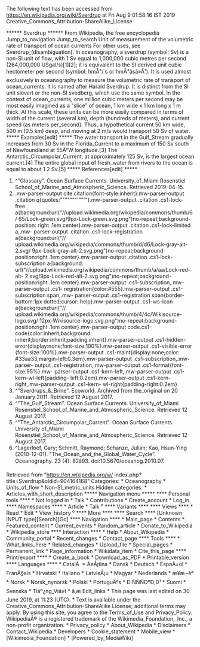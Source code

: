 The following text has been accessed from https://en.wikipedia.org/wiki/Sverdrup at Fri Aug 9 01:58:16 IST 2019
Creative_Commons_Attribution-ShareAlike_License




















****** Sverdrup ******
From Wikipedia, the free encyclopedia
Jump_to_navigation Jump_to_search
Unit of measurement of the volumetric rate of transport of ocean currents
For other uses, see Sverdrup_(disambiguation).
In oceanography, a sverdrup (symbol: Sv) is a non-SI unit of flow, with 1 Sv
equal to 1,000,000 cubic metres per second (264,000,000 USgal/s)[1][2]; it is
equivalent to the SI derived unit cubic hectometer per second (symbol: hmÂ³/
s or hmÂ³âsâ»Â¹). It is used almost exclusively in oceanography to measure
the volumetric rate of transport of ocean_currents. It is named after Harald
Sverdrup. It is distinct from the SI unit sievert or the non-SI svedberg, which
use the same symbol.
In the context of ocean_currents, one million cubic meters per second may be
most easily imagined as a "slice" of ocean, 1 km wide x 1 km long x 1 m thick.
At this scale, these units can be more easily compared in terms of width of the
current (several km), depth (hundreds of meters), and current speed (as meters
per_second). Thus, a hypothetical current 50 km wide, 500 m (0.5 km) deep, and
moving at 2 m/s would transport 50 Sv of water.
***** Examples[edit] *****
The water transport in the Gulf_Stream gradually increases from 30 Sv in the
Florida_Current to a maximum of 150 Sv south of Newfoundland at 55Â°W
longitude.[3]
The Antarctic_Circumpolar_Current, at approximately 125 Sv, is the largest
ocean current.[4]
The entire global input of fresh_water from rivers to the ocean is equal to
about 1.2 Sv.[5]
***** References[edit] *****
   1. ^"Glossary". Ocean Surface Currents. University_of_Miami Rosenstiel
      School_of_Marine_and_Atmospheric_Science. Retrieved 2019-04-15.
   2. .mw-parser-output cite.citation{font-style:inherit}.mw-parser-output
      .citation q{quotes:"\"""\"""'""'"}.mw-parser-output .citation .cs1-lock-
      free a{background:url("//upload.wikimedia.org/wikipedia/commons/thumb/6/
      65/Lock-green.svg/9px-Lock-green.svg.png")no-repeat;background-position:
      right .1em center}.mw-parser-output .citation .cs1-lock-limited a,.mw-
      parser-output .citation .cs1-lock-registration a{background:url("//
      upload.wikimedia.org/wikipedia/commons/thumb/d/d6/Lock-gray-alt-2.svg/
      9px-Lock-gray-alt-2.svg.png")no-repeat;background-position:right .1em
      center}.mw-parser-output .citation .cs1-lock-subscription a{background:
      url("//upload.wikimedia.org/wikipedia/commons/thumb/a/aa/Lock-red-alt-
      2.svg/9px-Lock-red-alt-2.svg.png")no-repeat;background-position:right
      .1em center}.mw-parser-output .cs1-subscription,.mw-parser-output .cs1-
      registration{color:#555}.mw-parser-output .cs1-subscription span,.mw-
      parser-output .cs1-registration span{border-bottom:1px dotted;cursor:
      help}.mw-parser-output .cs1-ws-icon a{background:url("//
      upload.wikimedia.org/wikipedia/commons/thumb/4/4c/Wikisource-logo.svg/
      12px-Wikisource-logo.svg.png")no-repeat;background-position:right .1em
      center}.mw-parser-output code.cs1-code{color:inherit;background:
      inherit;border:inherit;padding:inherit}.mw-parser-output .cs1-hidden-
      error{display:none;font-size:100%}.mw-parser-output .cs1-visible-error
      {font-size:100%}.mw-parser-output .cs1-maint{display:none;color:
      #33aa33;margin-left:0.3em}.mw-parser-output .cs1-subscription,.mw-parser-
      output .cs1-registration,.mw-parser-output .cs1-format{font-size:95%}.mw-
      parser-output .cs1-kern-left,.mw-parser-output .cs1-kern-wl-left{padding-
      left:0.2em}.mw-parser-output .cs1-kern-right,.mw-parser-output .cs1-kern-
      wl-right{padding-right:0.2em}
   3. ^"Sverdrups_&_Brine". Ecoworld. Archived from the_original on 20 January
      2011. Retrieved 12 August 2017.
   4. ^"The_Gulf_Stream". Ocean Surface Currents. University_of_Miami
      Rosenstiel_School_of_Marine_and_Atmospheric_Science. Retrieved 12 August
      2017.
   5. ^"The_Antarctic_Circumpolar_Current". Ocean Surface Currents. University
      of_Miami Rosenstiel_School_of_Marine_and_Atmospheric_Science. Retrieved
      12 August 2017.
   6. ^Lagerloef, Gary; Schmitt, Raymond; Schanze, Julian; Kao, Hsun-Ying
      (2010-12-01). "The_Ocean_and_the_Global_Water_Cycle". Oceanography. 23
      (4): 82â93. doi:10.5670/oceanog.2010.07.

Retrieved from "https://en.wikipedia.org/w/
index.php?title=Sverdrup&oldid=904164168"
Categories:
    * Oceanography
    * Units_of_flow
    * Non-SI_metric_units
Hidden categories:
    * Articles_with_short_description
***** Navigation menu *****
**** Personal tools ****
    * Not logged in
    * Talk
    * Contributions
    * Create_account
    * Log_in
**** Namespaces ****
    * Article
    * Talk
⁰
**** Variants ****
**** Views ****
    * Read
    * Edit
    * View_history
⁰
**** More ****
**** Search ****
[Unknown INPUT type][Search][Go]
**** Navigation ****
    * Main_page
    * Contents
    * Featured_content
    * Current_events
    * Random_article
    * Donate_to_Wikipedia
    * Wikipedia_store
**** Interaction ****
    * Help
    * About_Wikipedia
    * Community_portal
    * Recent_changes
    * Contact_page
**** Tools ****
    * What_links_here
    * Related_changes
    * Upload_file
    * Special_pages
    * Permanent_link
    * Page_information
    * Wikidata_item
    * Cite_this_page
**** Print/export ****
    * Create_a_book
    * Download_as_PDF
    * Printable_version
**** Languages ****
    * CatalÃ 
    * ÄeÅ¡tina
    * Dansk
    * Deutsch
    * EspaÃ±ol
    * FranÃ§ais
    * Hrvatski
    * Italiano
    * LatvieÅ¡u
    * Magyar
    * Nederlands
    * æ¥æ¬èª
    * Norsk
    * Norsk_nynorsk
    * Polski
    * PortuguÃªs
    * Ð ÑÑÑÐºÐ¸Ð¹
    * Suomi
    * Svenska
    * Tiáº¿ng_Viá»t
    * ä¸­æ
Edit_links
    * This page was last edited on 30 June 2019, at 11:23 (UTC).
    * Text is available under the Creative_Commons_Attribution-ShareAlike
      License; additional terms may apply. By using this site, you agree to the
      Terms_of_Use and Privacy_Policy. WikipediaÂ® is a registered trademark of
      the Wikimedia_Foundation,_Inc., a non-profit organization.
    * Privacy_policy
    * About_Wikipedia
    * Disclaimers
    * Contact_Wikipedia
    * Developers
    * Cookie_statement
    * Mobile_view
    * [Wikimedia_Foundation]
    * [Powered_by_MediaWiki]

